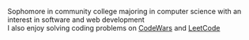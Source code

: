 Sophomore in community college majoring in computer science with an interest in software and web development
<br>
I also enjoy solving coding problems on [CodeWars](https://www.codewars.com/users/nrfletcher) and [LeetCode](https://leetcode.com/nrfletcher/)

<!---
nfletcher27/nfletcher27 is a ✨ special ✨ repository because its `README.md` (this file) appears on your GitHub profile.
You can click the Preview link to take a look at your changes.
--->

